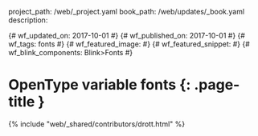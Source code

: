 project_path: /web/_project.yaml
book_path: /web/updates/_book.yaml
description:

{# wf_updated_on: 2017-10-01 #}
{# wf_published_on: 2017-10-01 #}
{# wf_tags: fonts #}
{# wf_featured_image: #}
{# wf_featured_snippet:  #}
{# wf_blink_components: Blink>Fonts #}

# OpenType variable fonts {: .page-title }

{% include "web/_shared/contributors/drott.html" %}
